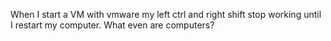 When I start a VM with vmware my left ctrl and right shift stop working until I restart my computer. What even are computers?

